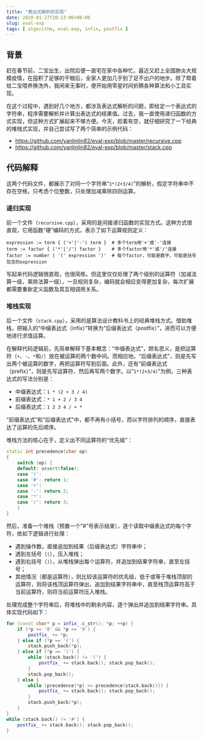 ```yaml
---
title: "表达式解析的实现"
date: 2020-01-27T20:13:06+08:00
slug: eval-exp
tags: [ algorithm, eval-exp, infix, postfix ]
---
```


## 背景

赶在春节前，二宝出生，出院后便一直宅在家中各种忙。最近又赶上全国肺炎大规模疫情，在囤积了足够的干粮后，全家人更加几乎到了足不出户的地步。除了帮着给二宝喂养换洗外，我闲来无事时，便开始用零星时间折腾各种算法和小工具实现。

在这个过程中，遇到好几个地方，都涉及表达式解析的问题，即给定一个表达式的字符串，程序需要解析并计算出表达式的结果值。过去，我一直使用递归函数的方式实现，但这种方式扩展起来不够方便。今天，趁着有空，就仔细研究了一下经典的堆栈式实现，并自己尝试写了两个简单的示例代码：

* <https://github.com/yanlinlin82/eval-exp/blob/master/recursive.cpp>
* <https://github.com/yanlinlin82/eval-exp/blob/master/stack.cpp>

## 代码解释

这两个代码文件，都展示了对同一个字符串“`1*(2+3/4)`”的解析，假定字符串中不存在空格，只考虑个位整数，只处理加减乘除四则运算。

### 递归实现

前一个文件（`recursive.cpp`），采用的是间接递归函数的实现方式。这种方式很直观，它用函数“硬”编码的方式，表示了如下运算规则定义：

```
expression := term { ('+'|'-') term }  # 多个term用'+'或'-'连接
term := factor { ('*'|'/') factor }    # 多个factor用'*'或'/'连接
factor := number | '(' expression ')'  # 每个factor，可能是数字，可能是括号包含的expression
```

写起来代码逻辑很直观，也很简练。但这里仅仅处理了两个级别的运算符（加减法算一级，乘除法算一级），一旦规则复杂，编码就会相应变得更加复杂，每次扩展都需要重新定义函数及其互相调用关系。

### 堆栈实现

后一个文件（`stack.cpp`），采用的是算法设计教科书上的经典堆栈方式。借助堆栈，把输入的“中缀表达式（infix）”转换为“后缀表达式（postfix）”，进而可以方便地进行求值运算。

在解释代码逻辑前，先简单解释下基本概念：“中缀表达式”，顾名思义，是把运算符（`+`、`-`、`*`和`/`）放在被运算的两个数中间。而相应地，“后缀表达式”，则是先写出两个被运算的数字，再把运算符写到后面。此外，还有“前缀表达式（prefix）”，则是先写运算符，然后再写两个数字。以“`1*(2+3/4)`”为例，三种表达式的写法分别是：

* 中缀表达式：`1 * (2 + 3 / 4)`
* 前缀表达式：`* 1 + 2 / 3 4`
* 后缀表达式：`1 2 3 4 / + *`

“前缀表达式”和“后缀表达式”中，都不再有小括号，而以字符排列的顺序，直接表达了运算的先后顺序。

堆栈方法的核心在于，定义出不同运算符的“优先级”：

```cpp
static int precedence(char op)
{
    switch (op) {
    default: assert(false);
    case '(':
    case '#': return 1;
    case '+':
    case '-': return 2;
    case '*':
    case '/': return 3;
    }
}
```

然后，准备一个堆栈（预置一个“#”号表示结束），逐个读取中缀表达式的每个字符，依如下逻辑进行处理：

* 遇到操作数，直接追加到结果（后缀表达式）字符串中；
* 遇到左括号（`(`），压入堆栈；
* 遇到右括号（`)`），从堆栈弹出每个运算符，并追加到结果字符串，直至左括号；
* 其他情况（都是运算符），则比较该运算符的优先级，低于或等于堆栈顶部的运算符，则将该栈顶运算符弹出，追加到结果字符串中，直至栈顶运算符高于当前运算符，则将当前运算符压入堆栈。

处理完成整个字符串后，将堆栈中的剩余内容，逐个弹出并追加到结果字符串。具体实现代码如下：

```cpp
for (const char* p = infix_.c_str(); *p; ++p) {
    if (*p >= '0' && *p <= '9') {
        postfix_ += *p;
    } else if (*p == '(') {
        stack.push_back(*p);
    } else if (*p == ')') {
        while (stack.back() != '(') {
            postfix_ += stack.back(); stack.pop_back();
        }
        stack.pop_back();
    } else {
        while (precedence(*p) <= precedence(stack.back())) {
            postfix_ += stack.back(); stack.pop_back();
        }
        stack.push_back(*p);
    }
}
while (stack.back() != '#') {
    postfix_ += stack.back(); stack.pop_back();
}
```
